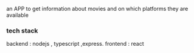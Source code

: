 an APP to get information about movies and on which platforms they are available 
### tech stack 
backend : nodejs , typescript ,express.
frontend : react
